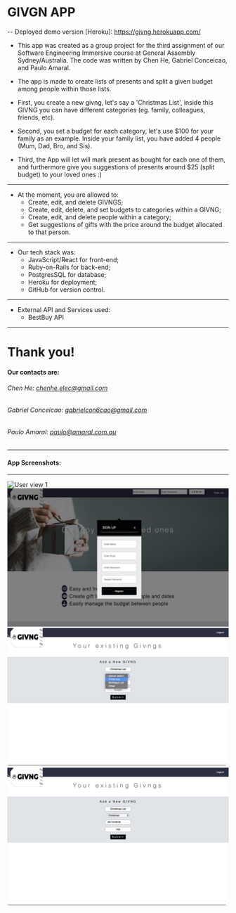# GIVGN APP
-- Deployed demo version [Heroku]: https://givng.herokuapp.com/

- This app was created as a group project for the third assignment of our Software Engineering Immersive course at General Assembly Sydney/Australia.
The code was written by Chen He, Gabriel Conceicao, and Paulo Amaral.

- The app is made to create lists of presents and split a given budget among people within those lists.

- First, you create a new givng, let's say a 'Christmas List', inside this GIVNG you can have different categories (eg. family, colleagues, friends, etc).

- Second, you set a budget for each category, let's use $100 for your family as an example. Inside your family list, you have added 4 people (Mum, Dad, Bro, and Sis).

- Third, the App will let will mark present as bought for each one of them, and furthermore give you suggestions of presents around $25 (split budget) to your loved ones :)

---
- At the moment, you are allowed to: 
    - Create, edit, and delete GIVNGS;
    - Create, edit, delete, and set budgets to categories within a GIVNG;
    - Create, edit, and delete people within a category;
    - Get suggestions of gifts with the price around the budget allocated to that person.
---
- Our tech stack was: 
    - JavaScript/React for front-end;
    - Ruby-on-Rails for back-end;
    - PostgresSQL for database;
    - Heroku for deployment;
    - GitHub for version control.
---
- External API and Services used:
    -  BestBuy API
***

# Thank you!

#### Our contacts are:
###### Chen He: chenhe.elec@gmail.com
###### Gabriel Conceicao: gabrielcon6cao@gmail.com
###### Paulo Amaral: paulo@amaral.com.au
___

#### App Screenshots:
---

![User view 1](/public/screenshots/screenshot1.png)
![User view 2](/public/screenshots/screenshot2.png)
![User view 3](/public/screenshots/screenshot3.png)
![User view 4](/public/screenshots/screenshot4.png)
